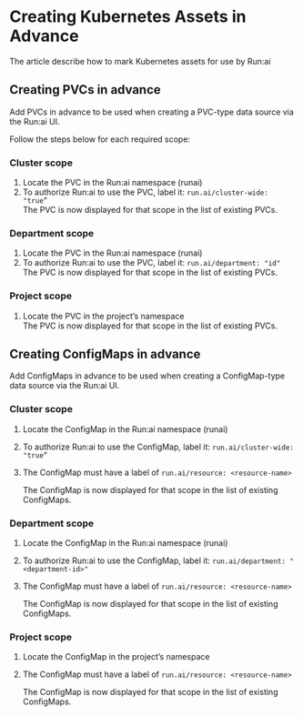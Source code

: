 # Creating Kubernetes Assets in Advance

The article describe how to mark Kubernetes assets for use by Run:ai

## Creating PVCs in advance

Add PVCs in advance to be used when creating a PVC-type data source via the Run:ai UI.

Follow the steps below for each required scope:


### Cluster scope

1.  Locate the PVC in the Run:ai namespace (runai)
2.  To authorize Run:ai to use the PVC, label it: `run.ai/cluster-wide: "true”`  
    The PVC is now displayed for that scope in the list of existing PVCs.

### Department scope

1.  Locate the PVC in the Run:ai namespace (runai)
2.  To authorize Run:ai to use the PVC, label it: `run.ai/department: "id"`  
    The PVC is now displayed for that scope in the list of existing PVCs.

### Project scope

1.  Locate the PVC in the project’s namespace  
    The PVC is now displayed for that scope in the list of existing PVCs.

## Creating ConfigMaps in advance

Add ConfigMaps in advance to be used when creating a ConfigMap-type data source via the Run:ai UI.

### Cluster scope

1.  Locate the ConfigMap in the Run:ai namespace (runai)
2.  To authorize Run:ai to use the ConfigMap, label it: `run.ai/cluster-wide: "true”`
3.  The ConfigMap must have a label of `run.ai/resource: <resource-name>`

    The ConfigMap is now displayed for that scope in the list of existing ConfigMaps.

### Department scope

1.  Locate the ConfigMap in the Run:ai namespace (runai)
2.  To authorize Run:ai to use the ConfigMap, label it: `run.ai/department: "<department-id>"`  
3.  The ConfigMap must have a label of `run.ai/resource: <resource-name>`
   
    The ConfigMap is now displayed for that scope in the list of existing ConfigMaps.

### Project scope

1.  Locate the ConfigMap in the project’s namespace
2.  The ConfigMap must have a label of `run.ai/resource: <resource-name>`
   
    The ConfigMap is now displayed for that scope in the list of existing ConfigMaps.
